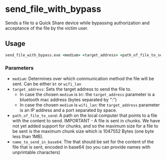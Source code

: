 # send_file_with_bypass
Sends a file to a Quick Share device while bypassing authorization and acceptance of the file by the victim user.
## Usage
```cmd
send_file_with_bypass.exe <medium> <target_address> <path_of_file_to_send> <name_to_send_in_base64>
```

### Parameters
* `medium`: Determines over which communication method the file will be sent. Can be either `bt` or `wifi_lan`
* `target_address`: Sets the target address to send the file to.
  * In case the chosen `medium` is `bt`: the `target_address` parameter is a bluetooth mac address (bytes separated by ":")
  * In case the chosen `medium` is `wifi_lan`: the `target_address` parameter is an IP address and a port separated by space.
* `path_of_file_to_send`: A path on the local computer that points to a file with the content to send. IMPORTANT - A file is sent in chunks. We have not yet added support for chunks, and so the maximum size for a file to be sent is the maximum chunk size which is 1047552 Bytes (one byte less than 1MB).
* `name_to_send_in_base64`: The that should be set for the content of the file that is sent, encoded in base64 (so you can provide names with unprintable characters)
